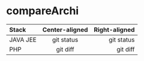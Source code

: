 # compareArchi

| Stack | Center-aligned | Right-aligned |
| :---         |     :---:      |          ---: |
| JAVA JEE | git status     | git status    |
| PHP     | git diff       | git diff      |
